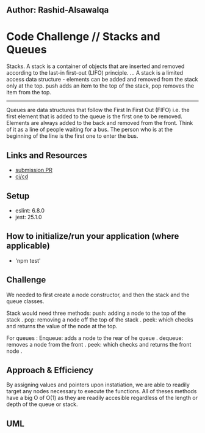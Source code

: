 ## Author: Rashid-Alsawalqa

# Code Challenge // Stacks and Queues

Stacks. A stack is a container of objects that are inserted and removed according to the last-in first-out (LIFO) principle. ... A stack is a limited access data structure - elements can be added and removed from the stack only at the top. push adds an item to the top of the stack, pop removes the item from the top.

_________________________

Queues are data structures that follow the First In First Out (FIFO) i.e. the first element that is added to the queue is the first one to be removed.
Elements are always added to the back and removed from the front. Think of it as a line of people waiting for a bus. The person who is at the beginning of the line is the first one to enter the bus.

## Links and Resources

- [submission PR](https://github.com/401-advanced-javascript-Rashid/data-structures-and-algorithms/pull/6)
- [ci/cd](https://github.com/401-advanced-javascript-Rashid/data-structures-and-algorithms/runs/422024476?check_suite_focus=true)

## Setup

   - eslint: 6.8.0
   - jest: 25.1.0

## How to initialize/run your application (where applicable)

- 'npm test'

## Challenge

We needed to first create a node constructor, and then the stack and the queue classes. 

Stack would need three methods: 
push: adding a node to the top of the stack .
pop: removing a node off the top of the stack .
peek: which checks and returns the value of the node at the top.

For queues :
Enqueue: adds a node to the rear of he queue .
dequeue: removes a node from the front .
peek: which checks and returns the front node .

## Approach & Efficiency

By assigning values and pointers upon instatiation, we are able to readily target any nodes necessary to execute the functions.
All of theses methods have a big O of O(1) as they are readily accesible regardless of the length or depth of the queue or stack. 

## UML 
